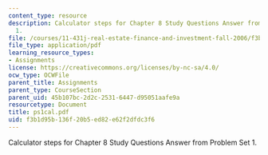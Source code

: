 ```yaml
---
content_type: resource
description: Calculator steps for Chapter 8 Study Questions Answer from Problem Set
  1.
file: /courses/11-431j-real-estate-finance-and-investment-fall-2006/f3b1d95b136f20b5ed82e62f2dfdc3f6_ps1cal.pdf
file_type: application/pdf
learning_resource_types:
- Assignments
license: https://creativecommons.org/licenses/by-nc-sa/4.0/
ocw_type: OCWFile
parent_title: Assignments
parent_type: CourseSection
parent_uid: 45b107bc-2d2c-2531-6447-d95051aafe9a
resourcetype: Document
title: ps1cal.pdf
uid: f3b1d95b-136f-20b5-ed82-e62f2dfdc3f6
---
```

Calculator steps for Chapter 8 Study Questions Answer from Problem Set 1.